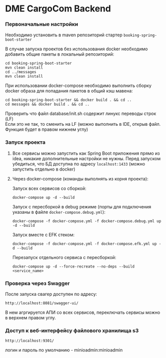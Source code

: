 # DME CargoCom Backend

### Первоначальные настройки

Необходимо установить в maven репозиторий стартер `booking-spring-boot-starter`

В случае запуска проектов без использования docker необходимо добавить общие пакеты в локальный репозиторий:

```shell
cd booking-spring-boot-starter 
mvn clean install
cd ../messages 
mvn clean install
```

При использовании docker-compose необходимо выполнить сборку docker образа для попадания пакетов в общий кэш мавена:

```shell
cd booking-spring-boot-starter && docker build . && cd ..
cd messages && docker build . && cd ..
```

Проверить что файл database/init.sh содержит линукс переводы строк (LF) <br/>
Если это не так, то сменить на LF (можно выполнить в IDE, открыв файл. Функция будет в правом нижнем углу)

### Запуск проекта

1) Все сервисы можно запустить как Spring Boot приложения прямо из idea, никакие дополнительные настройки не нужны.
   Перед запуском убедиться, что БД доступна по адресу `localhost:1433` (можно запустить отдельно в docker)

2) Через docker-compose (команды выполнять из корня проекта):

   Запуск всех сервисов со сборкой:

   `docker-compose up -d --build`

   Запуск с пересборкой в debug режиме (порты для подключения указаны в файле `docker-compose.debug.yml`):

   `docker-compose -f docker-compose.yml -f docker-compose.debug.yml up -d --build`

   Запуск вместе с EFK стеком:

   `docker-compose -f docker-compose.yml -f docker-compose.efk.yml up -d --build`

   Перезапуск отдельного сервиса с пересборкой:

   `docker-compose up -d --force-recreate --no-deps --build <service_name>`

### Проверка через Swagger

После запуска свагер доступен по адресу:

`http://localhost:8081/swagger-ui/`

В нем агргируется АПИ со всех сервисов, переключать сервисы можно в верхнем правом углу.

### Доступ к веб-интерфейсу файлового хранилища s3
`http://localhost:9301/`

логин и пароль по умолчанию - minioadmin:minioadmin

